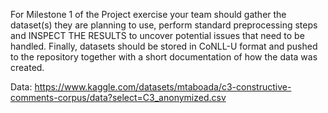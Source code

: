 For Milestone 1 of the Project exercise your team should gather the dataset(s) they are planning to use, perform standard preprocessing steps and INSPECT THE RESULTS to uncover potential issues that need to be handled. 
Finally, datasets should be stored in CoNLL-U format and pushed to the repository together with a short documentation of how the data was created.

Data: https://www.kaggle.com/datasets/mtaboada/c3-constructive-comments-corpus/data?select=C3_anonymized.csv
